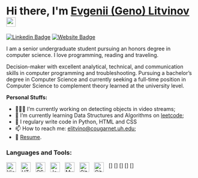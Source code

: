 # Hi there, I'm [Evgenii (Geno) Litvinov](https://www.linkedin.com/in/evgenii-litvinov/) <img src="https://media.giphy.com/media/hvRJCLFzcasrR4ia7z/giphy.gif" width="25px">

[![Linkedin Badge](https://img.shields.io/badge/-LinkedIn-0e76a8?style=flat-square&logo=Linkedin&logoColor=white)](https://www.linkedin.com/in/evgenii-litvinov/)
[![Website Badge](https://img.shields.io/badge/Website-3b5998?style=flat-square&logo=google-chrome&logoColor=white)](https://theevgenii.github.io/)


I am a senior undergraduate student pursuing an honors degree in computer science. I love programming, reading and traveling.

Decision-maker with excellent analytical, technical, and communication skills in computer programming and troubleshooting. Pursuing a bachelor’s degree in Computer Science and currently seeking a full-time position in Computer Science to complement theory learned at the university level.


**Personal Stuffs:**

- 👨🏻‍💻 I’m currently working on detecting objects in video streams;
- 🚀 I’m currently learning Data Structures and Algorithms on [leetcode](https://leetcode.com/EvgeniiLitvinov/);
- 📝 I regulary write code in Python, HTML and CSS
- 📫 How to reach me: elitvino@cougarnet.uh.edu;
- 📝 [Resume](https://github.com/TheEvgenii/Coding-Interviews-/tree/master/Resume).


### Languages and Tools:

[<img align="left" alt="Visual Studio Code" width="26px" src="https://cdn.jsdelivr.net/gh/devicons/devicon/icons/vscode/vscode-original.svg" style="padding-right:10px;" />]
[<img align="left" alt="HTML5" width="26px" src="https://cdn.jsdelivr.net/gh/devicons/devicon/icons/html5/html5-original.svg" style="padding-right:10px;" />]
[<img align="left" alt="CSS3" width="26px" src="https://cdn.jsdelivr.net/gh/devicons/devicon/icons/css3/css3-original.svg" style="padding-right:10px;" />]
[<img align="left" alt="JavaScript" width="26px" src="https://cdn.jsdelivr.net/gh/devicons/devicon/icons/javascript/javascript-original.svg" style="padding-right:10px;" />]
[<img align="left" alt="MySQL" width="26px" src="https://cdn.jsdelivr.net/gh/devicons/devicon/icons/mysql/mysql-original.svg" style="padding-right:10px;" />]
[<img align="left" alt="Git" width="26px" src="https://cdn.jsdelivr.net/gh/devicons/devicon/icons/git/git-original.svg" style="padding-right:10px;" />](https://github.com/TheEvgenii)
[<img align="left" alt="GitHub" width="26px" src="https://user-images.githubusercontent.com/3369400/139447912-e0f43f33-6d9f-45f8-be46-2df5bbc91289.png" style="padding-right:10px;" />](https://github.com/TheEvgenii)




<br />
<br />



